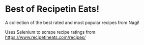# Best of Recipetin Eats!

A collection of the best rated and most popular recipes from Nagi!

Uses Selenium to scrape recipe ratings from https://www.recipetineats.com/recipes/


